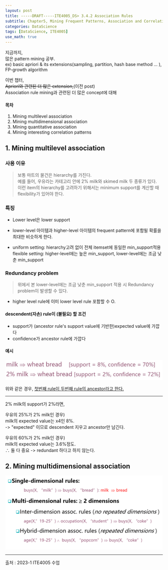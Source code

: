 ```yaml
---
layout: post
title: -----DRAFT-----ITE4005_DS> 3.4.2 Association Rules
subtitle: Chapter5, Mining Frequent Patterns, Association and Correlations
categories: DataScience
tags: [DataScience, ITE4005]
use_math: true
---
```


지금까지,    
많은 pattern mining 공부.   
ex\) basic apriori & its extensions(sampling, partition, hash base method ... ), FP-growth algorithm

이번 챕터,   
~~Apriori와 관련된 더 많은 extension,~~(이전 post)   
Association rule mining과 관련된 더 많은 concept에 대해

#### 목차

1. Mining multilevel association   
2. Mining multidimensional association   
3. Mining quantitative association    
4. Mining interesting correlation patterns   


## 1. Mining multilevel association   

### 사용 이유

> 보통 마트의 물건은 hierarchy를 가진다.   
> 예를 들어, 우유라는 카테고리 안에 2% milk와 skimed milk 두 종류가 있다.    
> 이런 item의 hierarchy를 고려하기 위해서는 minimum support를 계산할 때 flexibility가 있어야 한다.


### 특징

- Lower level은 lower support   
  
- lower-level 아이템과 higher-level 아이템의 frequent pattern에 포함될 확률을 최대한 비슷하게 한다.   

- uniform setting: hierarchy고려 없이 전체 itemset에 동일한 min_support적용   
flexible setting: higher-level에는 높은 min_support, lower-level에는 조금 낮춘 min_support 


### Redundancy problem

> 위에서 본 lower-level에는 조금 낮춘 min_support 적용 시 Redundancy problem이 발생할 수 있다.   

- higher level rule에 이미 lower level rule 포함할 수 O.   

#### descendent(자손) rule이 (불필요) 할 조건
- support가 (ancestor rule's support value에 기반한)expected value에 가깝다   
- confidence가 ancestor rule에 가깝다   

#### 예시

![1][1]  

위와 같은 경우, <u>첫번째 rule이 두번째 rule의 ancestor라고 한다.</u>

---

2% milk의 support가 2%라면,

우유의 25%가 2% milk인 경우\)   
milk의 expected value는 x4인 8%.   
-> "expected" 이므로 descendent 지우고 ancestor만 남긴다.

우유의 60%가 2% milk인 경우\)   
milk의 expected value는 3.6%정도.   
$\therefore$ 둘 다 중요 -> redundant 하다고 하지 않는다.



## 2. Mining multidimensional association   


![2][2]  














[1]: /assets/images/post_img/2023-04-04-2AssociationRules/1.jpg
[2]: /assets/images/post_img/2023-04-04-2AssociationRules/2.png




---

출처 : 2023-1 ITE4005 수업  






